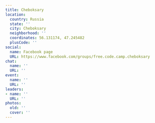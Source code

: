 ```yaml
---
title: Cheboksary
location:
  country: Russia
  state: ''
  city: Cheboksary
  neighborhood: ''
  coordinates: 56.131174, 47.245482
  plusCode: ''
social:
  name: Facebook page
  URL: https://www.facebook.com/groups/free.code.camp.cheboksary
chat:
  name: ''
  URL: ''
event:
  name: ''
  URL: ''
leaders:
- name: ''
  URL: ''
photos:
  old: ''
  cover: ''
---
```

